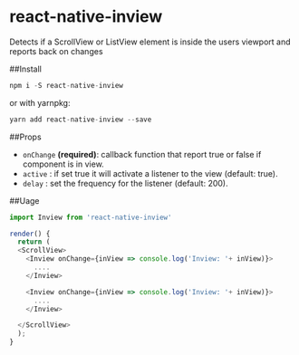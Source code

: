 # react-native-inview
Detects if a ScrollView or ListView element is inside the users viewport and reports back on changes

##Install

```js
npm i -S react-native-inview
```
or with yarnpkg:
```js
yarn add react-native-inview --save
```

##Props
- `onChange` **(required)**: callback function that report true or false if component is in view.
- `active` : if set true it will activate a listener to the view (default: true).
- `delay` : set the frequency for the listener (default: 200).

##Uage
```js
import Inview from 'react-native-inview'

render() {
  return (
  <ScrollView>
    <Inview onChange={inView => console.log('Inview: '+ inView)}>
      ....
    </Inview>

    <Inview onChange={inView => console.log('Inview: '+ inView)}>
      ....
    </Inview>

  </ScrollView>
  );
}
```
